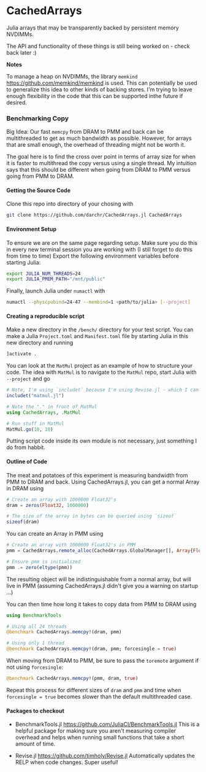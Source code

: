 # CachedArrays

Julia arrays that may be transparently backed by persistent memory NVDIMMs.

The API and functionality of these things is still being worked on - check back later :)

**Notes**

To manage a heap on NVDIMMs, the library `memkind` <https://github.com/memkind/memkind> is used.
This can potentially be used to generalize this idea to other kinds of backing stores.
I'm trying to leave enough flexibility in the code that this can be supported inthe future if desired.

### Benchmarking Copy

Big Idea: Our fast `memcpy` from DRAM to PMM and back can be multithreaded to get as much bandwidth as possible.
However, for arrays that are small enough, the overhead of threading might not be worth it.

The goal here is to find the cross over point in terms of array size for when it is faster to multithread the copy versus using a single thread.
My intuition says that this should be different when going from DRAM to PMM versus going from PMM to DRAM.

#### Getting the Source Code

Clone this repo into directory of your chosing with
```sh
git clone https://github.com/darchr/CachedArrays.jl CachedArrays
```

#### Environment Setup

To ensure we are on the same page regarding setup.
Make sure you do this in every new terminal session you are working with (I still forget to do this from time to time)
Export the following environment variables before starting Julia:
```sh
export JULIA_NUM_THREADS=24
export JULIA_PMEM_PATH="/mnt/public"
```
Finally, launch Julia under `numactl` with
```sh
numactl --physcpubind=24-47 --membind=1 <path/to/julia> [--project]
```

#### Creating a reproducible script

Make a new directory in the `/bench/` directory for your test script.
You can make a Julia `Project.toml` and `Manifest.toml` file by starting Julia in this new directory and running
```julia
]activate .
```
You can look at the `MatMul` project as an example of how to structure your code.
The idea with `MatMul` is to navigate to the `MatMul` repo, start Julia with `--project` and go
```julia
# Note, I'm using `includet` because I'm using Revise.jl - which I can't recommend highly enough.
includet("matmul.jl")

# Note the "." in front of MatMul
using CachedArrays, .MatMul

# Run stuff in MatMul
MatMul.go(10, 10)
```
Putting script code inside its own module is not necessary, just something I do from habbit.

#### Outline of Code

The meat and potatoes of this experiment is measuring bandwidth from PMM to DRAM and back.
Using CachedArrays.jl, you can get a normal Array in DRAM using
```julia
# Create an array with 1000000 Float32's
dram = zeros(Float32, 1000000)

# The size of the array in bytes can be queried using `sizeof`
sizeof(dram)
```
You can create an Array in PMM using
```julia
# Create an array with 1000000 Float32's in PMM
pmm = CachedArrays.remote_alloc(CachedArrays.GlobalManager[], Array{Float32,1}, (1000000,)

# Ensure pmm is initialized
pmm .= zero(eltype(pmm))
```
The resulting object will be indistinguishable from a normal array, but will live in PMM (assuming CachedArrays.jl didn't give you a warning on startup ...)

You can then time how long it takes to copy data from PMM to DRAM using
```julia
using BenchmarkTools

# Using all 24 threads
@benchmark CachedArrays.memcpy!(dram, pmm)

# Using only 1 thread
@benchmark CachedArrays.memcpy!(dram, pmm; forcesingle = true)
```
When moving from DRAM to PMM, be sure to pass the `toremote` argument if not using `forcesingle`:
```julia
@benchmark CachedArrays.memcpy!(pmm, dram, true)
```

Repeat this process for different sizes of `dram` and `pmm` and time when `forcesingle = true` becomes slower than the default multithreaded case.

#### Packages to checkout

- BenchmarkTools.jl <https://github.com/JuliaCI/BenchmarkTools.jl>
    This is a helpful package for making sure you aren't measuring compiler overhead and
    helps when running small functions that take a short amount of time.

- Revise.jl <https://github.com/timholy/Revise.jl>
    Automatically updates the RELP when code changes. Super useful!



